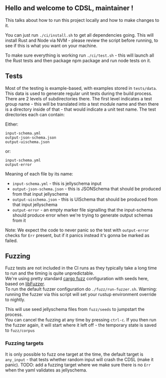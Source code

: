 
## Hello and welcome to CDSL, maintainer !

This talks about how to run this project locally and how to make changes to it.
 
You can just run `./ci/install.sh` to get all dependencies going. This will install Rust and Node via NVM - please review the script before running, to see if this is what you want on your machine.

To make sure everything is working run `./ci/test.sh` - this will launch all the Rust tests and then package npm package and run node tests on it.

## Tests

Most of the testing is example-based, with examples stored in `tests/data`.
This data is used to generate regular unit tests during the build process.
There are 2 levels of subdirectories there.
The first level indicates a test group name - this will be translated into a test module name and then there is a directory inside of that - that would indicate a unit test name.
The test directories each can contain:

Either:

```
input-schema.yml
output-json-schema.json
output-uischema.json
```

or:

```
input-schema.yml
output-error
```

Meaning of each file by its name:
* `input-schema.yml` - this is jellyschema input
* `output-json-schema.json` - this is JSONSchema that should be produced from that input jellyschema
* `output-uischema.json` - this is UISchema that should be produced from that input jellyschema
* `output-error` - an empty marker file signalling that the input-schema should produce error when we're trying to generate output schemas from it

Note:
We expect the code to never panic so the test with `output-error` checks for `Err` present, but if it panics instead it's gonna be marked as failed.

## Fuzzing
Fuzz tests are not included in the CI runs as they typically take a long time to run and the timing is quite unpredictable.  
We're using pretty standard [cargo fuzz] configuration with seeds here, based on [libFuzzer].  
To run the default fuzzer configuration do `./fuzz/run-fuzzer.sh`. 
Warning: running the fuzzer via this script will set your rustup environment override to nightly.
 
This will use seed jellyschema files from `fuzz/seeds` to jumpstart the process.  
You can cancel the fuzzing at any time by pressing `ctrl-c`. If you then run the fuzzer again, it will start where it left off - the temporary state is saved to `fuzz/corpus`  

### Fuzzing targets
It is only possible to fuzz one target at the time, the default target is `any_input` - that tests whether random input will crash the CDSL (make it panic).
TODO: add a fuzzing target where we make sure there is no `Err` when the yaml validates as jellyschema.

[cargo fuzz]: https://fuzz.rs/book/cargo-fuzz/guide.html
[libFuzzer]: https://llvm.org/docs/LibFuzzer.html
